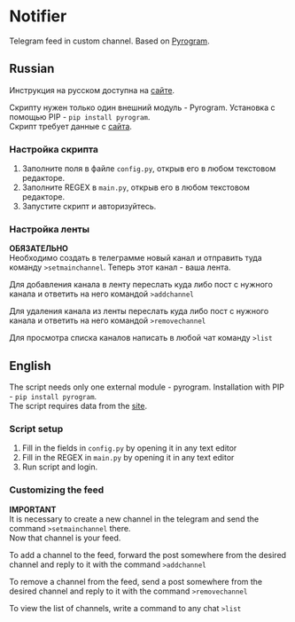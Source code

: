 # Notifier
Telegram feed in custom channel. 
Based on [Pyrogram](https://github.com/pyrogram/pyrogram).

## Russian
Инструкция на русском доступна на [сайте](http://serverchan.ru/Notifier/).

Скрипту нужен только один внешний модуль - Pyrogram.
Установка с помощью PIP - `pip install pyrogram`.  
Скрипт требует данные с [сайта](https://my.telegram.org).

### Настройка скрипта
1. Заполните поля в файле `config.py`, открыв его в любом текстовом редакторе.
2. Заполните REGEX в `main.py`, открыв его в любом текстовом редакторе.
3. Запустите скрипт и авторизуйтесь.

### Настройка ленты
**ОБЯЗАТЕЛЬНО**  
Необходимо создать в телеграмме новый канал и отправить туда команду `>setmainchannel`.
Теперь этот канал - ваша лента.

Для добавления канала в ленту переслать куда либо пост с нужного канала и ответить на него командой
`>addchannel`

Для удаления канала из ленты переслать куда либо пост с нужного канала и ответить на него командой
`>removechannel`

Для просмотра списка каналов написать в любой чат команду
`>list`

## English
The script needs only one external module - pyrogram.
Installation with PIP - `pip install pyrogram`.  
The script requires data from the [site](https://my.telegram.org).

### Script setup
1. Fill in the fields in `config.py` by opening it in any text editor
2. Fill in the REGEX in `main.py` by opening it in any text editor
3. Run script and login.

### Customizing the feed
**IMPORTANT**  
It is necessary to create a new channel in the telegram and send the command `>setmainchannel` there.  
Now that channel is your feed.

To add a channel to the feed, forward the post somewhere from the desired channel and reply to it with the command
`>addchannel`

To remove a channel from the feed, send a post somewhere from the desired channel and reply to it with the command
`>removechannel`

To view the list of channels, write a command to any chat
`>list`
